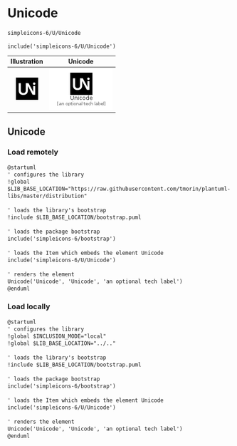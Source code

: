 # Unicode


```text
simpleicons-6/U/Unicode
```

```text
include('simpleicons-6/U/Unicode')
```



| Illustration | Unicode |
| :---: | :---: |
| ![illustration for Illustration](../../simpleicons-6/U/Unicode.png) | ![illustration for Unicode](../../simpleicons-6/U/Unicode.Local.png) |




## Unicode

### Load remotely
```plantuml
@startuml
' configures the library
!global $LIB_BASE_LOCATION="https://raw.githubusercontent.com/tmorin/plantuml-libs/master/distribution"

' loads the library's bootstrap
!include $LIB_BASE_LOCATION/bootstrap.puml

' loads the package bootstrap
include('simpleicons-6/bootstrap')

' loads the Item which embeds the element Unicode
include('simpleicons-6/U/Unicode')

' renders the element
Unicode('Unicode', 'Unicode', 'an optional tech label')
@enduml
```

### Load locally
```plantuml
@startuml
' configures the library
!global $INCLUSION_MODE="local"
!global $LIB_BASE_LOCATION="../.."

' loads the library's bootstrap
!include $LIB_BASE_LOCATION/bootstrap.puml

' loads the package bootstrap
include('simpleicons-6/bootstrap')

' loads the Item which embeds the element Unicode
include('simpleicons-6/U/Unicode')

' renders the element
Unicode('Unicode', 'Unicode', 'an optional tech label')
@enduml
```

